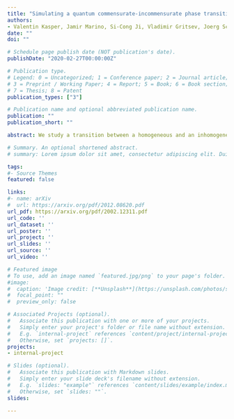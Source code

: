 ```yaml
---
title: "Simulating a quantum commensurate-incommensurate phase transition using two Raman-coupled one-dimensional condensates"
authors:
- Valentin Kasper, Jamir Marino, Si-Cong Ji, Vladimir Gritsev, Joerg Schmiedmayer, Eugene Demler
date: ""
doi: ""

# Schedule page publish date (NOT publication's date).
publishDate: "2020-02-27T00:00:00Z"

# Publication type.
# Legend: 0 = Uncategorized; 1 = Conference paper; 2 = Journal article;
# 3 = Preprint / Working Paper; 4 = Report; 5 = Book; 6 = Book section;
# 7 = Thesis; 8 = Patent
publication_types: ["3"]

# Publication name and optional abbreviated publication name.
publication: ""
publication_short: ""

abstract: We study a transition between a homogeneous and an inhomogeneous phase in a system of one-dimensional, Raman tunnel-coupled Bose gases. The homogeneous phase shows a flat density and phase profile, whereas the inhomogeneous ground state is characterized by periodic density ripples, and a soliton staircase in the phase difference. We show that under experimentally viable conditions the transition can be tuned by the wavevector difference Q of the Raman beams and can be described by the Pokrovsky-Talapov model for the relative phase between the two condensates. Local imaging available in atom chip experiments allows to observe the soliton lattice directly, while modulation spectroscopy can be used to explore collective modes, such as the phonon mode arising from breaking of translation symmetry by the soliton lattice. In addition, we investigate regimes where the cold atom experiment deviates from the Pokrovsky-Talapov field theory. We predict unusual mesoscopic effects arising from the finite size of the system, such as quantized injection of solitons upon increasing Q, or the system size. For moderate values of Q above criticality, we find that the density modulations in the two gases interplay with the relative phase profile and introduce novel features in the spatial structure of the mode wave-functions. Using an inhomogeneous Bogoliubov theory, we show that spatial quantum fluctuations are intertwined with the emerging soliton staircase. Finally, we comment on the prospects of the ultra-cold atom setup as a tunable platform studying quantum aspects of the Pokrovsky-Talapov theory in and out-of-equilibrium.

# Summary. An optional shortened abstract.
# summary: Lorem ipsum dolor sit amet, consectetur adipiscing elit. Duis posuere tellus ac convallis placerat. Proin tincidunt magna sed ex sollicitudin condimentum.

tags:
#- Source Themes
featured: false

links:
#- name: arXiv
#  url: https://arxiv.org/pdf/2012.08620.pdf 
url_pdf: https://arxiv.org/pdf/2002.12311.pdf
url_code: ''
url_dataset: ''
url_poster: ''
url_project: ''
url_slides: ''
url_source: ''
url_video: ''

# Featured image
# To use, add an image named `featured.jpg/png` to your page's folder. 
#image:
#  caption: 'Image credit: [**Unsplash**](https://unsplash.com/photos/s9CC2SKySJM)'
#  focal_point: ""
#  preview_only: false

# Associated Projects (optional).
#   Associate this publication with one or more of your projects.
#   Simply enter your project's folder or file name without extension.
#   E.g. `internal-project` references `content/project/internal-project/index.md`.
#   Otherwise, set `projects: []`.
projects:
- internal-project

# Slides (optional).
#   Associate this publication with Markdown slides.
#   Simply enter your slide deck's filename without extension.
#   E.g. `slides: "example"` references `content/slides/example/index.md`.
#   Otherwise, set `slides: ""`.
slides:

---
```



